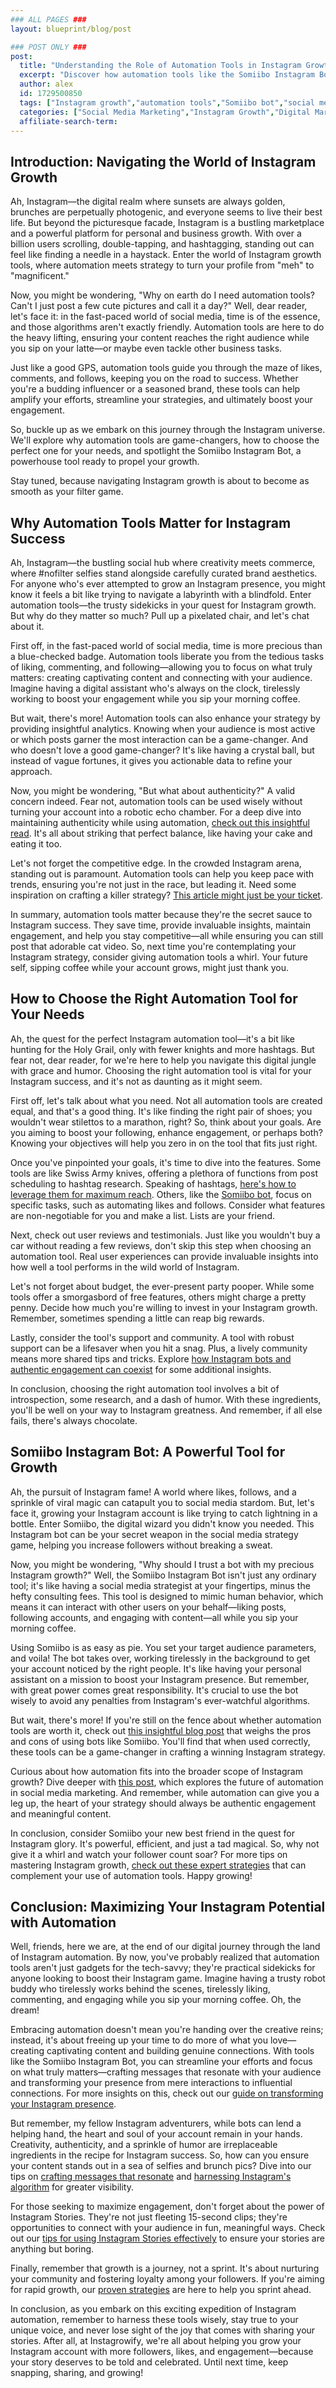 ```yaml
---
### ALL PAGES ###
layout: blueprint/blog/post

### POST ONLY ###
post:
  title: "Understanding the Role of Automation Tools in Instagram Growth"
  excerpt: "Discover how automation tools like the Somiibo Instagram Bot can elevate your Instagram growth strategy and increase engagement effectively."
  author: alex
  id: 1729500850
  tags: ["Instagram growth","automation tools","Somiibo bot","social media strategy","increase followers"]
  categories: ["Social Media Marketing","Instagram Growth","Digital Marketing"]
  affiliate-search-term: 
---
```


## Introduction: Navigating the World of Instagram Growth

Ah, Instagram—the digital realm where sunsets are always golden, brunches are perpetually photogenic, and everyone seems to live their best life. But beyond the picturesque facade, Instagram is a bustling marketplace and a powerful platform for personal and business growth. With over a billion users scrolling, double-tapping, and hashtagging, standing out can feel like finding a needle in a haystack. Enter the world of Instagram growth tools, where automation meets strategy to turn your profile from "meh" to "magnificent."

Now, you might be wondering, "Why on earth do I need automation tools? Can't I just post a few cute pictures and call it a day?" Well, dear reader, let's face it: in the fast-paced world of social media, time is of the essence, and those algorithms aren't exactly friendly. Automation tools are here to do the heavy lifting, ensuring your content reaches the right audience while you sip on your latte—or maybe even tackle other business tasks. 

Just like a good GPS, automation tools guide you through the maze of likes, comments, and follows, keeping you on the road to success. Whether you're a budding influencer or a seasoned brand, these tools can help amplify your efforts, streamline your strategies, and ultimately boost your engagement. 

So, buckle up as we embark on this journey through the Instagram universe. We'll explore why automation tools are game-changers, how to choose the perfect one for your needs, and spotlight the Somiibo Instagram Bot, a powerhouse tool ready to propel your growth. 

Stay tuned, because navigating Instagram growth is about to become as smooth as your filter game.

## Why Automation Tools Matter for Instagram Success

Ah, Instagram—the bustling social hub where creativity meets commerce, where #nofilter selfies stand alongside carefully curated brand aesthetics. For anyone who's ever attempted to grow an Instagram presence, you might know it feels a bit like trying to navigate a labyrinth with a blindfold. Enter automation tools—the trusty sidekicks in your quest for Instagram growth. But why do they matter so much? Pull up a pixelated chair, and let's chat about it.

First off, in the fast-paced world of social media, time is more precious than a blue-checked badge. Automation tools liberate you from the tedious tasks of liking, commenting, and following—allowing you to focus on what truly matters: creating captivating content and connecting with your audience. Imagine having a digital assistant who's always on the clock, tirelessly working to boost your engagement while you sip your morning coffee.

But wait, there's more! Automation tools can also enhance your strategy by providing insightful analytics. Knowing when your audience is most active or which posts garner the most interaction can be a game-changer. And who doesn't love a good game-changer? It's like having a crystal ball, but instead of vague fortunes, it gives you actionable data to refine your approach.

Now, you might be wondering, "But what about authenticity?" A valid concern indeed. Fear not, automation tools can be used wisely without turning your account into a robotic echo chamber. For a deep dive into maintaining authenticity while using automation, [check out this insightful read](https://instagrowify.com/blog/can-automation-enhance-your-instagram-strategy-without-compromising-authenticity). It's all about striking that perfect balance, like having your cake and eating it too.



Let's not forget the competitive edge. In the crowded Instagram arena, standing out is paramount. Automation tools can help you keep pace with trends, ensuring you're not just in the race, but leading it. Need some inspiration on crafting a killer strategy? [This article might just be your ticket](https://sproutsocial.com/insights/instagram-marketing-strategy/).

In summary, automation tools matter because they're the secret sauce to Instagram success. They save time, provide invaluable insights, maintain engagement, and help you stay competitive—all while ensuring you can still post that adorable cat video. So, next time you're contemplating your Instagram strategy, consider giving automation tools a whirl. Your future self, sipping coffee while your account grows, might just thank you.

## How to Choose the Right Automation Tool for Your Needs

Ah, the quest for the perfect Instagram automation tool—it's a bit like hunting for the Holy Grail, only with fewer knights and more hashtags. But fear not, dear reader, for we're here to help you navigate this digital jungle with grace and humor. Choosing the right automation tool is vital for your Instagram success, and it's not as daunting as it might seem. 

First off, let's talk about what you need. Not all automation tools are created equal, and that's a good thing. It's like finding the right pair of shoes; you wouldn't wear stilettos to a marathon, right? So, think about your goals. Are you aiming to boost your following, enhance engagement, or perhaps both? Knowing your objectives will help you zero in on the tool that fits just right.

Once you've pinpointed your goals, it's time to dive into the features. Some tools are like Swiss Army knives, offering a plethora of functions from post scheduling to hashtag research. Speaking of hashtags, [here's how to leverage them for maximum reach](https://instagrowify.com/blog/how-to-leverage-hashtags-for-maximum-reach-on-instagram). Others, like the [Somiibo bot](https://instagrowify.com/blog/unlocking-instagram-s-potential-a-deep-dive-into-somiibo-s-features), focus on specific tasks, such as automating likes and follows. Consider what features are non-negotiable for you and make a list. Lists are your friend.

Next, check out user reviews and testimonials. Just like you wouldn't buy a car without reading a few reviews, don't skip this step when choosing an automation tool. Real user experiences can provide invaluable insights into how well a tool performs in the wild world of Instagram.

Let's not forget about budget, the ever-present party pooper. While some tools offer a smorgasbord of free features, others might charge a pretty penny. Decide how much you're willing to invest in your Instagram growth. Remember, sometimes spending a little can reap big rewards.

Lastly, consider the tool's support and community. A tool with robust support can be a lifesaver when you hit a snag. Plus, a lively community means more shared tips and tricks. Explore [how Instagram bots and authentic engagement can coexist](https://instagrowify.com/blog/can-instagram-bots-and-authentic-engagement-coexist) for some additional insights.

In conclusion, choosing the right automation tool involves a bit of introspection, some research, and a dash of humor. With these ingredients, you'll be well on your way to Instagram greatness. And remember, if all else fails, there's always chocolate.

## Somiibo Instagram Bot: A Powerful Tool for Growth

Ah, the pursuit of Instagram fame! A world where likes, follows, and a sprinkle of viral magic can catapult you to social media stardom. But, let's face it, growing your Instagram account is like trying to catch lightning in a bottle. Enter Somiibo, the digital wizard you didn't know you needed. This Instagram bot can be your secret weapon in the social media strategy game, helping you increase followers without breaking a sweat.

Now, you might be wondering, "Why should I trust a bot with my precious Instagram growth?" Well, the Somiibo Instagram Bot isn't just any ordinary tool; it's like having a social media strategist at your fingertips, minus the hefty consulting fees. This tool is designed to mimic human behavior, which means it can interact with other users on your behalf—liking posts, following accounts, and engaging with content—all while you sip your morning coffee.



Using Somiibo is as easy as pie. You set your target audience parameters, and voila! The bot takes over, working tirelessly in the background to get your account noticed by the right people. It's like having your personal assistant on a mission to boost your Instagram presence. But remember, with great power comes great responsibility. It's crucial to use the bot wisely to avoid any penalties from Instagram's ever-watchful algorithms.

But wait, there's more! If you're still on the fence about whether automation tools are worth it, check out [this insightful blog post](https://instagrowify.com/blog/are-instagram-bots-worth-it-pros-and-cons-of-using-automation-tools) that weighs the pros and cons of using bots like Somiibo. You'll find that when used correctly, these tools can be a game-changer in crafting a winning Instagram strategy.

Curious about how automation fits into the broader scope of Instagram growth? Dive deeper with [this post](https://instagrowify.com/blog/is-automation-the-future-of-instagram-growth), which explores the future of automation in social media marketing. And remember, while automation can give you a leg up, the heart of your strategy should always be authentic engagement and meaningful content.

In conclusion, consider Somiibo your new best friend in the quest for Instagram glory. It's powerful, efficient, and just a tad magical. So, why not give it a whirl and watch your follower count soar? For more tips on mastering Instagram growth, [check out these expert strategies](https://instagrowify.com/blog/mastering-instagram-growth-tips-for-using-automation-tools) that can complement your use of automation tools. Happy growing!

## Conclusion: Maximizing Your Instagram Potential with Automation

Well, friends, here we are, at the end of our digital journey through the land of Instagram automation. By now, you've probably realized that automation tools aren't just gadgets for the tech-savvy; they're practical sidekicks for anyone looking to boost their Instagram game. Imagine having a trusty robot buddy who tirelessly works behind the scenes, tirelessly liking, commenting, and engaging while you sip your morning coffee. Oh, the dream!

Embracing automation doesn't mean you're handing over the creative reins; instead, it's about freeing up your time to do more of what you love—creating captivating content and building genuine connections. With tools like the Somiibo Instagram Bot, you can streamline your efforts and focus on what truly matters—crafting messages that resonate with your audience and transforming your presence from mere interactions to influential connections. For more insights on this, check out our [guide on transforming your Instagram presence](https://instagrowify.com/blog/from-interactions-to-influencers-how-to-transform-your-instagram-presence).

But remember, my fellow Instagram adventurers, while bots can lend a helping hand, the heart and soul of your account remain in your hands. Creativity, authenticity, and a sprinkle of humor are irreplaceable ingredients in the recipe for Instagram success. So, how can you ensure your content stands out in a sea of selfies and brunch pics? Dive into our tips on [crafting messages that resonate](https://instagrowify.com/blog/the-art-of-instagram-captions-crafting-messages-that-resonate) and [harnessing Instagram's algorithm](https://instagrowify.com/blog/harnessing-instagram-s-algorithm-strategies-for-greater-visibility) for greater visibility.

For those seeking to maximize engagement, don't forget about the power of Instagram Stories. They're not just fleeting 15-second clips; they're opportunities to connect with your audience in fun, meaningful ways. Check out our [tips for using Instagram Stories effectively](https://instagrowify.com/blog/maximizing-engagement-tips-for-using-instagram-stories-effectively) to ensure your stories are anything but boring.

Finally, remember that growth is a journey, not a sprint. It's about nurturing your community and fostering loyalty among your followers. If you're aiming for rapid growth, our [proven strategies](https://instagrowify.com/blog/instagram-marketing-proven-strategies-for-rapid-follower-growth) are here to help you sprint ahead.



In conclusion, as you embark on this exciting expedition of Instagram automation, remember to harness these tools wisely, stay true to your unique voice, and never lose sight of the joy that comes with sharing your stories. After all, at Instagrowify, we're all about helping you grow your Instagram account with more followers, likes, and engagement—because your story deserves to be told and celebrated. Until next time, keep snapping, sharing, and growing!
